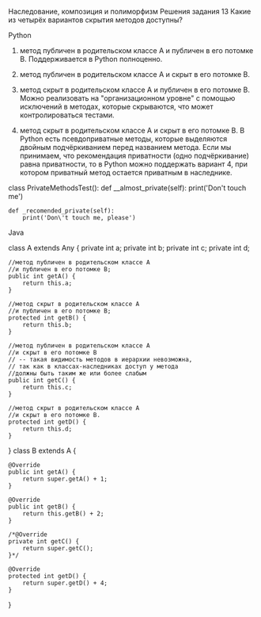 Наследование, композиция и полиморфизм
Решения задания 13
Какие из четырёх вариантов скрытия методов доступны?

Python

1. метод публичен в родительском классе А и публичен в его потомке B.
Поддерживается в Python полноценно.

2. метод публичен в родительском классе А и скрыт в его потомке B.
3. метод скрыт в родительском классе А и публичен в его потомке B.
Можно реализовать на "организационном уровне" с помощью исключений в методах, которые скрываются, что может контролироваться тестами.

4. метод скрыт в родительском классе А и скрыт в его потомке B.
В Python есть псевдоприватные методы, которые выделяются двойным подчёркиванием перед названием метода.
Если мы принимаем, что рекомендация приватности (одно подчёркивание) равна приватности, то в Python можно поддержать вариант 4, при котором приватный метод остается приватным в наследнике.

class PrivateMethodsTest():
    def __almost_private(self):
        print('Don\'t touch me')

    def _recomended_private(self):
        print('Don\'t touch me, please')
Java

class A extends Any {
    private int a;
    private int b;
    private int c;
    private int d;

    //метод публичен в родительском классе А 
    //и публичен в его потомке B;
    public int getA() {
        return this.a;
    }

    //метод скрыт в родительском классе А 
    //и публичен в его потомке B;
    protected int getB() {
        return this.b;
    }

    //метод публичен в родительском классе А 
    //и скрыт в его потомке B
    // -- такая видимость методов в иерархии невозможна,
    // так как в классах-наследниках доступ у метода 
    //должны быть таким же или более слабым
    public int getC() {
        return this.c;
    }

    //метод скрыт в родительском классе А 
    //и скрыт в его потомке B.
    protected int getD() {
        return this.d;
    }
}
class B extends A {

    @Override
    public int getA() {
        return super.getA() + 1;
    }

    @Override
    public int getB() {
        return this.getB() + 2;
    }

    /*@Override
    private int getC() {
        return super.getC();
    }*/

    @Override
    protected int getD() {
        return super.getD() + 4;
    }
}

